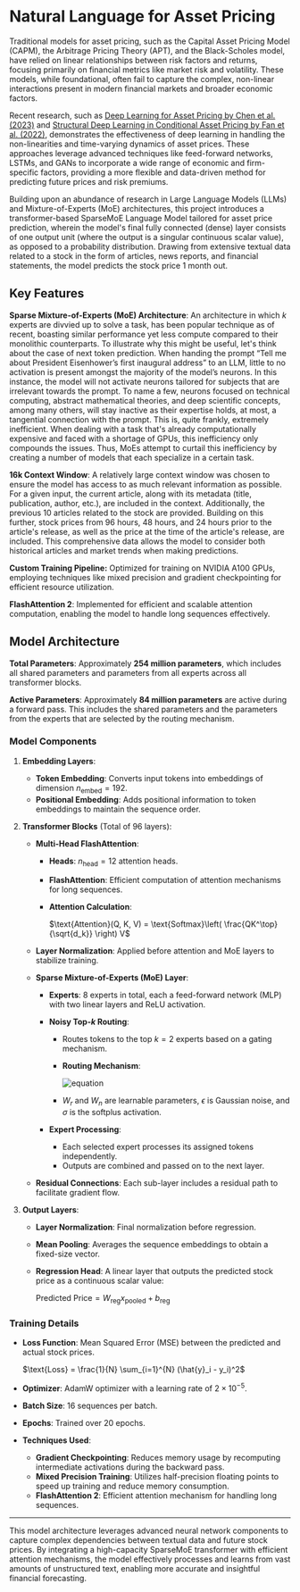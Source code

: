 # Natural Language for Asset Pricing

Traditional models for asset pricing, such as the Capital Asset Pricing Model (CAPM), the Arbitrage Pricing Theory (APT), and the Black-Scholes model, have relied on linear relationships between risk factors and returns, focusing primarily on financial metrics like market risk and volatility. These models, while foundational, often fail to capture the complex, non-linear interactions present in modern financial markets and broader economic factors.

Recent research, such as [Deep Learning for Asset Pricing by Chen et al. (2023)](https://arxiv.org/abs/1904.00745) and [Structural Deep Learning in Conditional Asset Pricing by Fan et al. (2022)](https://papers.ssrn.com/sol3/papers.cfm?abstract_id=4117882), demonstrates the effectiveness of deep learning in handling the non-linearities and time-varying dynamics of asset prices. These approaches leverage advanced techniques like feed-forward networks, LSTMs, and GANs to incorporate a wide range of economic and firm-specific factors, providing a more flexible and data-driven method for predicting future prices and risk premiums.

Building upon an abundance of research in Large Language Models (LLMs) and Mixture-of-Experts (MoE) architectures, this project introduces a transformer-based SparseMoE Language Model tailored for asset price prediction, wherein the model's final fully connected (dense) layer consists of one output unit (where the output is a singular continuous scalar value), as opposed to a probability distribution. Drawing from extensive textual data related to a stock in the form of articles, news reports, and financial statements, the model predicts the stock price 1 month out.

## Key Features

**Sparse Mixture-of-Experts (MoE) Architecture**: An architecture in which $k$ experts are divvied up to solve a task, has been popular technique as of recent, boasting similar performance yet less compute compared to their monolithic counterparts. To illustrate why this might be useful, let's think about the case of next token prediction. When handing the prompt “Tell me about President Eisenhower’s first inaugural address” to an LLM, little to no activation is present amongst the majority of the model’s neurons. In this instance, the model will not activate neurons tailored for subjects that are irrelevant towards the prompt. To name a few, neurons focused on technical computing, abstract mathematical theories, and deep scientific concepts, among many others, will stay inactive as their expertise holds, at most, a tangential connection with the prompt. This is, quite frankly, extremely inefficient. When dealing with a task that's already computationally expensive and faced with a shortage of GPUs, this inefficiency only compounds the issues. Thus, MoEs attempt to curtail this inefficiency by creating a number of models that each specialize in a certain task.

**16k Context Window**: A relatively large context window was chosen to ensure the model has access to as much relevant information as possible. For a given input, the current article, along with its metadata (title, publication, author, etc.), are included in the context. Additionally, the previous 10 articles related to the stock are provided. Building on this further, stock prices from 96 hours, 48 hours, and 24 hours prior to the article's release, as well as the price at the time of the article's release, are included. This comprehensive data allows the model to consider both historical articles and market trends when making predictions.

**Custom Training Pipeline:** Optimized for training on NVIDIA A100 GPUs, employing techniques like mixed precision and gradient checkpointing for efficient resource utilization.

**FlashAttention 2**: Implemented for efficient and scalable attention computation, enabling the model to handle long sequences effectively.

## Model Architecture

**Total Parameters**: Approximately **254 million parameters**, which includes all shared parameters and parameters from all experts across all transformer blocks.

**Active Parameters**: Approximately **84 million parameters** are active during a forward pass. This includes the shared parameters and the parameters from the experts that are selected by the routing mechanism.

### Model Components

1. **Embedding Layers**:
   - **Token Embedding**: Converts input tokens into embeddings of dimension $n_{\text{embed}} = 192$.
   - **Positional Embedding**: Adds positional information to token embeddings to maintain the sequence order.

2. **Transformer Blocks** (Total of 96 layers):
   - **Multi-Head FlashAttention**:
     - **Heads**: $n_{\text{head}} = 12$ attention heads.
     - **FlashAttention**: Efficient computation of attention mechanisms for long sequences.
     - **Attention Calculation**:

       $\text{Attention}(Q, K, V) = \text{Softmax}\left( \frac{QK^\top}{\sqrt{d_k}} \right) V$

   - **Layer Normalization**: Applied before attention and MoE layers to stabilize training.

   - **Sparse Mixture-of-Experts (MoE) Layer**:
     - **Experts**: 8 experts in total, each a feed-forward network (MLP) with two linear layers and ReLU activation.
     - **Noisy Top-$k$ Routing**:
       - Routes tokens to the top $k = 2$ experts based on a gating mechanism.
       - **Routing Mechanism**:

         ![equation](https://latex.codecogs.com/gif.latex?\text{Noisy%20Logits}%20=%20W_r%20x%20+%20\epsilon%20\odot%20\sigma(W_n%20x)%20\\%20\text{Top-}k%20=%20\text{Indices%20of%20top%20}%20k%20\text{%20elements%20in%20Noisy%20Logits}%20\\%20\text{Router%20Output}%20=%20\text{Softmax}(\text{Sparse_Logits}))

       - $W_r$ and $W_n$ are learnable parameters, $\epsilon$ is Gaussian noise, and $\sigma$ is the softplus activation.

     - **Expert Processing**:
       - Each selected expert processes its assigned tokens independently.
       - Outputs are combined and passed on to the next layer.

   - **Residual Connections**: Each sub-layer includes a residual path to facilitate gradient flow.

3. **Output Layers**:
   - **Layer Normalization**: Final normalization before regression.
   - **Mean Pooling**: Averages the sequence embeddings to obtain a fixed-size vector.
   - **Regression Head**: A linear layer that outputs the predicted stock price as a continuous scalar value:

     $\text{Predicted Price} = W_{\text{reg}} x_{\text{pooled}} + b_{\text{reg}}$

### Training Details

- **Loss Function**: Mean Squared Error (MSE) between the predicted and actual stock prices.

  $\text{Loss} = \frac{1}{N} \sum_{i=1}^{N} (\hat{y}_i - y_i)^2$

- **Optimizer**: AdamW optimizer with a learning rate of $2 \times 10^{-5}$.

- **Batch Size**: 16 sequences per batch.

- **Epochs**: Trained over 20 epochs.

- **Techniques Used**:
  - **Gradient Checkpointing**: Reduces memory usage by recomputing intermediate activations during the backward pass.
  - **Mixed Precision Training**: Utilizes half-precision floating points to speed up training and reduce memory consumption.
  - **FlashAttention 2**: Efficient attention mechanism for handling long sequences.

---

This model architecture leverages advanced neural network components to capture complex dependencies between textual data and future stock prices. By integrating a high-capacity SparseMoE transformer with efficient attention mechanisms, the model effectively processes and learns from vast amounts of unstructured text, enabling more accurate and insightful financial forecasting.
